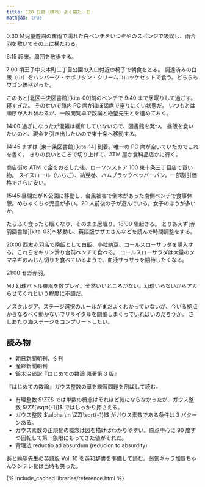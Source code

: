 ```yaml
---
title: 128 日目（晴れ）よく寝た一日
mathjax: true
---
```


0:30 Ｍ児童遊園の霧雨で濡れた白ベンチをいつぞやのスポンジで吸収し、雨合羽を敷いてその上に横たわる。

6:15 起床。周囲を散歩する。

7:00 頃王子中央本町二丁目公園の入口付近の椅子で朝食をとる。
調達済みの白飯（中）をハンバーグ・ナポリタン・クリームコロッケセットで食う。どちらもワゴン価格だった。

このあと[北区中央図書館][kita-00]前のベンチで 9:40 まで居眠りして過ごす。寝すぎた。
そのせいで館内 PC 席がほぼ満席で座りにくい状態だ。
いつもとは順序が入れ替わるが、一般閲覧卓で数論と絶望先生とを進めておく。

14:00 過ぎになったが混雑は緩和していないので、図書館を発つ。
昼飯を食いたいのと、現金を引き出したいので東十条へ移動する。

14:45 まずは [東十条図書館][kita-14] 到着。唯一の PC 席が空いていたのでこれを書く。
きりの良いところで切り上げて、ATM 屋か食料品店かに行く。

商店街の ATM で金をおろした後、ローソンストア 100 東十条三丁目店で買い物。
スイスロール（いちご）、納豆巻、ハムブラックペッパーパン。一部割引価格でさらに安い。

15:45 昼間だがＫ公園に移動し、台風被害で倒木があった南側ベンチで食事休憩。めちゃくちゃ児童が多い。20 人前後の子が遊んでいる。女子のほうが多いか。

たらふく食ったら眠くなり、そのまま居眠り。18:00 頃起きる。
とりあえず[赤羽図書館][kita-03]へ移動し、英語版サザエさんなどを読んで時間調整をする。

20:00 西友赤羽店で晩飯として白飯、小粒納豆、コールスローサラダを購入する。これらをキリン滑り台前ベンチで食べる。
コールスローサラダは大量のタマネギのみじん切りを食べているようで、血液サラサラを期待したくなる。

21:00 セガ赤羽。

MJ 幻球バトル東風を数プレイ。全然いいところがない。幻球いらないからアガらせてくれという程度に不調だ。

ノスタルジア。ステージ選択のルールがまだよくわかっていないが、今いる拠点からなるべく動かないでリサイタルを開催しまくっていればいのだろうか。
さしあたり海ステージをコンプリートしたい。

## 読み物

* 朝日新聞朝刊、夕刊
* 産経新聞朝刊
* 鈴木治郎訳『はじめての数論 原著第 3 版』

『はじめての数論』ガウス整数の章を練習問題を飛ばして読む。

* 有理整数 $\ZZ$ では単数の概念はそれほど気にならなかったが、ガウス整数 $\ZZ[\sqrt{-1}]$ ではしっかり押さえる。
* ガウス整数 $\alpha \in \ZZ[\sqrt{-1}]$ がガウス素数である条件は 3 パターンある。
* ガウス素数の正規化の概念は図を描けばわかりやすい。原点中心に 90 度ずつ回転して第一象限にもってきた値がそれだ。
* 背理法 reductio ad absurdum (reducion to absurdity)

あと絶望先生の英語版 Vol. 10 を英和辞書を準備して読む。弱気キャラ加賀ちゃんツンデレ化は当時も笑った。

{% include_cached libraries/reference.html %}
